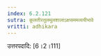 ```yaml
---
index: 6.2.121
sutra: कूलतीरतूलमूलशालाऽक्षसममव्ययीभावे
vritti: adhikara
---
```


 उत्तरपदादि: [6।2।111] 